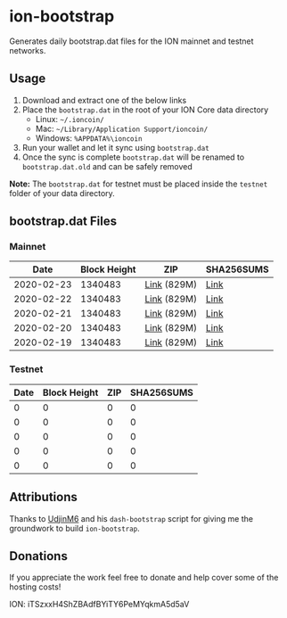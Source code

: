 # ion-bootstrap

Generates daily bootstrap.dat files for the ION mainnet and testnet networks.

## Usage

1. Download and extract one of the below links
2. Place the `bootstrap.dat` in the root of your ION Core data directory
    - Linux: `~/.ioncoin/`
    - Mac: `~/Library/Application Support/ioncoin/`
    - Windows: `%APPDATA%\ioncoin`
3. Run your wallet and let it sync using `bootstrap.dat`
4. Once the sync is complete `bootstrap.dat` will be renamed to `bootstrap.dat.old` and can be safely removed

**Note:** The `bootstrap.dat` for testnet must be placed inside the `testnet` folder of your data directory.

## bootstrap.dat Files

### Mainnet

|    Date    | Block Height | ZIP | SHA256SUMS |
| ---------- | ------------ | --- | ---------- |
| 2020-02-23 | 1340483 | [Link](https://s3-ap-southeast-2.amazonaws.com/ion-bootstrap/mainnet/2020-02-23/bootstrap.dat.zip) (829M) | [Link](https://s3-ap-southeast-2.amazonaws.com/ion-bootstrap/mainnet/2020-02-23/SHA256SUMS) |
| 2020-02-22 | 1340483 | [Link](https://s3-ap-southeast-2.amazonaws.com/ion-bootstrap/mainnet/2020-02-22/bootstrap.dat.zip) (829M) | [Link](https://s3-ap-southeast-2.amazonaws.com/ion-bootstrap/mainnet/2020-02-22/SHA256SUMS) |
| 2020-02-21 | 1340483 | [Link](https://s3-ap-southeast-2.amazonaws.com/ion-bootstrap/mainnet/2020-02-21/bootstrap.dat.zip) (829M) | [Link](https://s3-ap-southeast-2.amazonaws.com/ion-bootstrap/mainnet/2020-02-21/SHA256SUMS) |
| 2020-02-20 | 1340483 | [Link](https://s3-ap-southeast-2.amazonaws.com/ion-bootstrap/mainnet/2020-02-20/bootstrap.dat.zip) (829M) | [Link](https://s3-ap-southeast-2.amazonaws.com/ion-bootstrap/mainnet/2020-02-20/SHA256SUMS) |
| 2020-02-19 | 1340483 | [Link](https://s3-ap-southeast-2.amazonaws.com/ion-bootstrap/mainnet/2020-02-19/bootstrap.dat.zip) (829M) | [Link](https://s3-ap-southeast-2.amazonaws.com/ion-bootstrap/mainnet/2020-02-19/SHA256SUMS) |

### Testnet

|    Date    | Block Height | ZIP | SHA256SUMS |
| ---------- | ------------ | --- | ---------- |
| 0 | 0 | 0 | 0 |
| 0 | 0 | 0 | 0 |
| 0 | 0 | 0 | 0 |
| 0 | 0 | 0 | 0 |
| 0 | 0 | 0 | 0 |

## Attributions

Thanks to [UdjinM6](https://github.com/UdjinM6) and his `dash-bootstrap` script
for giving me the groundwork to build `ion-bootstrap`.

## Donations

If you appreciate the work feel free to donate and help cover some of the
hosting costs!

ION: iTSzxxH4ShZBAdfBYiTY6PeMYqkmA5d5aV
